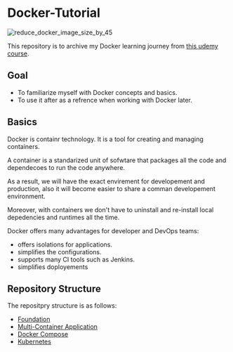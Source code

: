 ﻿# Docker-Tutorial
 
![reduce_docker_image_size_by_45](https://user-images.githubusercontent.com/73353537/196525351-4d791e8e-e922-4e5f-a16b-27c6fd1c1247.jpg)


This repository is to archive my Docker learning journey from [this udemy course](https://www.udemy.com/course/docker-kubernetes-the-practical-guide).

## Goal

- To familiarize myself with Docker concepts and basics.
- To use it after as a refrence when working with Docker later.

## Basics

Docker is containr technology. It is a tool for creating and managing containers.

A container is a standarized unit of sofwtare that packages all the code and dependecoes to run the code anywhere. 

As a result, we will have the exact envirement for developement and production, also it will become easier to share a comman developement environment.

Moreover, with containers we don't have to uninstall and re-install local depedencies and runtimes all the time.

Docker offers many advantages for developer and DevOps teams:
- offers isolations for applications.
- simplifies the configurations.
- supports many CI tools such as Jenkins.
- simplifies doployements

## Repository Structure

The repositpry structure is as follows:
- [Foundation](./1-Foundation)
- [Multi-Container Application](./2-Multi-Container%20Application)
- [Docker Compose](./3-Docker%20Compose)
- [Kubernetes](./4-Kubernetes)
